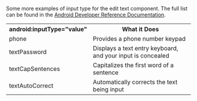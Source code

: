 Some more examples of input type for the edit text component. The full list can be found in the [Android Developer Reference Documentation](https://developer.android.com/reference/android/widget/TextView.html#attr_android:inputType).

<table style="width:100%">
  <tr>
    <th>android:inputType="value"</th>
    <th>What it Does</th> 
  </tr>
  <tr>
    <td>phone</td>
    <td>Provides a phone number keypad
</td> 
  </tr>
  <tr>
    <td>textPassword</td>
    <td>Displays a text entry keyboard, and your input is concealed
</td> 
  </tr>
    <tr>
    <td>textCapSentences</td>
    <td>Capitalizes the first word of a sentence
</td> 
  </tr>
    <tr>
    <td>textAutoCorrect</td>
    <td>Automatically corrects the text being input
  </tr>

</table>